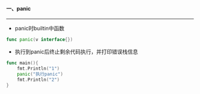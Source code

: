 #### 一、panic

***

* panic时builtin中函数

```go
func panic(v interface{})
```

* 执行到panic后终止剩余代码执行，并打印错误栈信息

```go
func main(){
	fmt.Println("1")
	panic("执行panic")
	fmt.Println("2")
}
```

